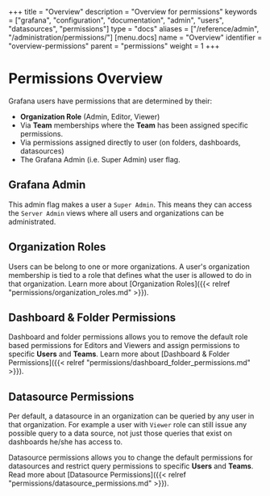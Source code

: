 +++
title = "Overview"
description = "Overview for permissions"
keywords = ["grafana", "configuration", "documentation", "admin", "users", "datasources", "permissions"]
type = "docs"
aliases = ["/reference/admin", "/administration/permissions/"]
[menu.docs]
name = "Overview"
identifier = "overview-permissions"
parent = "permissions"
weight = 1
+++

# Permissions Overview

Grafana users have permissions that are determined by their:

- **Organization Role** (Admin, Editor, Viewer)
- Via **Team** memberships where the **Team** has been assigned specific permissions.
- Via permissions assigned directly to user (on folders, dashboards, datasources)
- The Grafana Admin (i.e. Super Admin) user flag.

## Grafana Admin

This admin flag makes a user a `Super Admin`. This means they can access the `Server Admin` views where all users and organizations can be administrated.

## Organization Roles

Users can be belong to one or more organizations. A user's organization membership is tied to a role that defines what the user is allowed to do
in that organization. Learn more about [Organization Roles]({{< relref "permissions/organization_roles.md" >}}).


## Dashboard & Folder Permissions

Dashboard and folder permissions allows you to remove the default role based permissions for Editors and Viewers and assign permissions to specific **Users** and **Teams**. Learn more about [Dashboard & Folder Permissions]({{< relref "permissions/dashboard_folder_permissions.md" >}}).

## Datasource Permissions

Per default, a datasource in an organization can be queried by any user in that organization. For example a user with `Viewer` role can still
issue any possible query to a data source, not just those queries that exist on dashboards he/she has access to.

Datasource permissions allows you to change the default permissions for datasources and restrict query permissions to specific **Users** and **Teams**. Read more about [Datasource Permissions]({{< relref "permissions/datasource_permissions.md" >}}).
